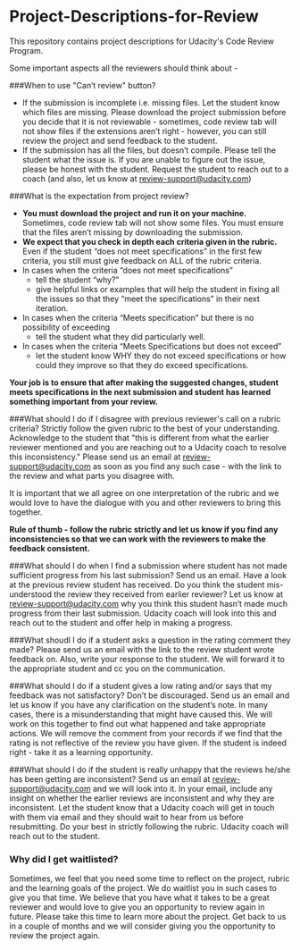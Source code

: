 # Project-Descriptions-for-Review

This repository contains project descriptions for Udacity's Code Review Program. 

Some important aspects all the reviewers should think about -

###When to use "Can’t review" button?
* If the submission is incomplete i.e. missing files. Let the student know which files are missing. Please download the project submission before you decide that it is not reviewable - sometimes, code review tab will not show files if the extensions aren’t right - however, you can still review the project and send feedback to the student. 
* If the submission has all the files, but doesn’t compile. Please tell the student what the issue is. If you are unable to figure out the issue, please be honest with the student. Request the student to reach out to a coach (and also, let us know at review-support@udacity.com)

###What is the expectation from project review? 
* **You must download the project and run it on your machine.** Sometimes, code review tab will not show some files. You must ensure that the files aren’t missing by downloading the submission. 
* **We expect that you check in depth each criteria given in the rubric.** Even if the student “does not meet specifications” in the first few criteria, you still must give feedback on ALL of the rubric criteria. 
* In cases when the criteria “does not meet specifications”
  * tell the student “why?” 
  * give helpful links or examples that will help the student in fixing all the issues so that they “meet the specifications” in their next iteration. 
* In cases when the criteria “Meets specification” but there is no possibility of exceeding
  * tell the student what they did particularly well.
* In cases when the criteria “Meets Specifications but does not exceed” 
  * let the student know WHY they do not exceed specifications or how could they improve so that they do exceed specifications.  

**Your job is to ensure that after making the suggested changes, student meets specifications in the next submission and student has learned something important from your review.**

###What should I do if I disagree with previous reviewer's call on a rubric criteria?
Strictly follow the given rubric to the best of your understanding. Acknowledge to the student that "this is different from what the earlier reviewer mentioned and you are reaching out to a Udacity coach to resolve this inconsistency." Please send us an email at review-support@udacity.com as soon as you find any such case - with the link to the review and what parts you disagree with.  

It is important that we all agree on one interpretation of the rubric and we would love to have the dialogue with you and other reviewers to bring this together. 

**Rule of thumb - follow the rubric strictly and let us know if you find any inconsistencies so that we can work with the reviewers to make the feedback consistent.**

###What should I do when I  find a submission where student has not made sufficient progress from his last submission?
Send us an email. Have a look at the previous review student has received. Do you think the student mis-understood the review they received from earlier reviewer? Let us know at review-support@udacity.com why you think this student hasn’t made much progress from their last submission. Udacity coach will look into this and reach out to the student and offer help in making a progress. 

###What shoudl I do if a student asks a question in the rating comment they made? 
Please send us an email with the link to the review student wrote feedback on. Also, write your response to the student. We will forward it to the appropriate student and cc you on the communication.

###What should I do if a student gives a low rating and/or says that my feedback was not satisfactory?
Don’t be discouraged. Send us an email and let us know  if you have any clarification on the student’s note. In many cases, there is a misunderstanding that might have caused this. We will work on this together to find out what happened and take appropriate actions. We will remove the comment from your records if we find that the rating is not reflective of the review you have given. If the student is indeed right - take it as a learning opportunity.

###What should I do if the student is really unhappy that the reviews he/she has been getting are inconsistent? 
Send us an email at review-support@udacity.com and we will look into it. In your email, include any insight on whether the earlier reviews are inconsistent and why they are inconsistent. Let the student know that a Udacity coach will get in touch with them via email and they should wait to hear from us before resubmitting. Do your best in strictly following the rubric. Udacity coach will reach out to the student. 

### Why did I get waitlisted?
Sometimes, we feel that you need some time to reflect on the project, rubric and the learning goals of the project. We do waitlist you in such cases to give you that time. We believe that you have what it takes to be a great reviewer and would love to give you an opportunity to review again in future. Please take this time to learn more about the project. Get back to us in a couple of months and we will consider giving you the opportunity to review the project again.

